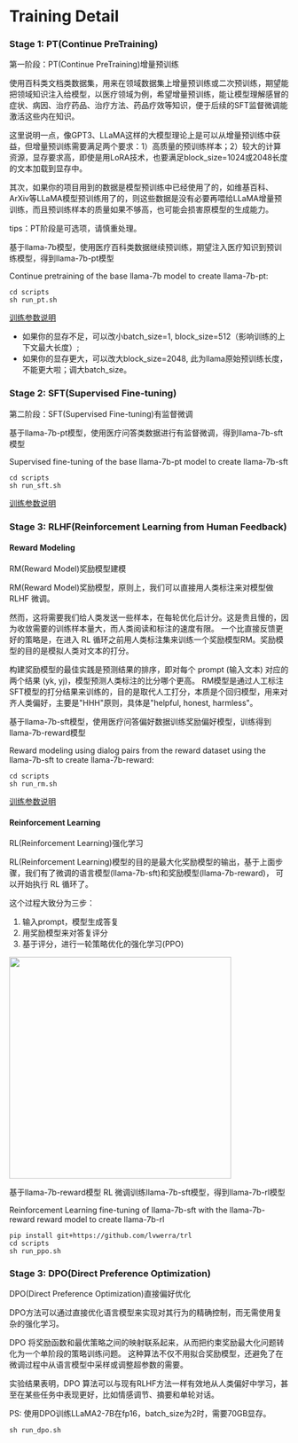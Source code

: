 # Training Detail


### Stage 1: PT(Continue PreTraining)
第一阶段：PT(Continue PreTraining)增量预训练

使用百科类文档类数据集，用来在领域数据集上增量预训练或二次预训练，期望能把领域知识注入给模型，以医疗领域为例，希望增量预训练，能让模型理解感冒的症状、病因、治疗药品、治疗方法、药品疗效等知识，便于后续的SFT监督微调能激活这些内在知识。

这里说明一点，像GPT3、LLaMA这样的大模型理论上是可以从增量预训练中获益，但增量预训练需要满足两个要求：1）高质量的预训练样本；2）较大的计算资源，显存要求高，即使是用LoRA技术，也要满足block_size=1024或2048长度的文本加载到显存中。

其次，如果你的项目用到的数据是模型预训练中已经使用了的，如维基百科、ArXiv等LLaMA模型预训练用了的，则这些数据是没有必要再喂给LLaMA增量预训练，而且预训练样本的质量如果不够高，也可能会损害原模型的生成能力。

tips：PT阶段是可选项，请慎重处理。

基于llama-7b模型，使用医疗百科类数据继续预训练，期望注入医疗知识到预训练模型，得到llama-7b-pt模型

Continue pretraining of the base llama-7b model to create llama-7b-pt:

```shell
cd scripts
sh run_pt.sh
```

[训练参数说明](https://github.com/shibing624/MedicalGPT/blob/main/docs/training_params.md)
- 如果你的显存不足，可以改小batch_size=1, block_size=512（影响训练的上下文最大长度）;
- 如果你的显存更大，可以改大block_size=2048, 此为llama原始预训练长度，不能更大啦；调大batch_size。

### Stage 2: SFT(Supervised Fine-tuning)
第二阶段：SFT(Supervised Fine-tuning)有监督微调

基于llama-7b-pt模型，使用医疗问答类数据进行有监督微调，得到llama-7b-sft模型

Supervised fine-tuning of the base llama-7b-pt model to create llama-7b-sft

```shell
cd scripts
sh run_sft.sh
```

[训练参数说明](https://github.com/shibing624/MedicalGPT/blob/main/docs/training_params.md)

### Stage 3: RLHF(Reinforcement Learning from Human Feedback)
#### Reward Modeling
RM(Reward Model)奖励模型建模

RM(Reward Model)奖励模型，原则上，我们可以直接用人类标注来对模型做 RLHF 微调。

然而，这将需要我们给人类发送一些样本，在每轮优化后计分。这是贵且慢的，因为收敛需要的训练样本量大，而人类阅读和标注的速度有限。
一个比直接反馈更好的策略是，在进入 RL 循环之前用人类标注集来训练一个奖励模型RM。奖励模型的目的是模拟人类对文本的打分。

构建奖励模型的最佳实践是预测结果的排序，即对每个 prompt (输入文本) 对应的两个结果 (yk, yj)，模型预测人类标注的比分哪个更高。
RM模型是通过人工标注SFT模型的打分结果来训练的，目的是取代人工打分，本质是个回归模型，用来对齐人类偏好，主要是"HHH"原则，具体是"helpful, honest, harmless"。


基于llama-7b-sft模型，使用医疗问答偏好数据训练奖励偏好模型，训练得到llama-7b-reward模型

Reward modeling using dialog pairs from the reward dataset using the llama-7b-sft to create llama-7b-reward:

```shell
cd scripts
sh run_rm.sh
```
[训练参数说明](https://github.com/shibing624/MedicalGPT/blob/main/docs/training_params.md)

#### Reinforcement Learning
RL(Reinforcement Learning)强化学习

RL(Reinforcement Learning)模型的目的是最大化奖励模型的输出，基于上面步骤，我们有了微调的语言模型(llama-7b-sft)和奖励模型(llama-7b-reward)，
可以开始执行 RL 循环了。

这个过程大致分为三步：

1. 输入prompt，模型生成答复
2. 用奖励模型来对答复评分
3. 基于评分，进行一轮策略优化的强化学习(PPO)

<img src=https://huggingface.co/datasets/trl-internal-testing/example-images/resolve/main/blog/stackllama/trl_loop.png height=400 />


基于llama-7b-reward模型 RL 微调训练llama-7b-sft模型，得到llama-7b-rl模型

Reinforcement Learning fine-tuning of llama-7b-sft with the llama-7b-reward reward model to create llama-7b-rl

```shell
pip install git+https://github.com/lvwerra/trl
cd scripts
sh run_ppo.sh
```

### Stage 3: DPO(Direct Preference Optimization)
DPO(Direct Preference Optimization)直接偏好优化

DPO方法可以通过直接优化语言模型来实现对其行为的精确控制，而无需使用复杂的强化学习。

DPO 将奖励函数和最优策略之间的映射联系起来，从而把约束奖励最大化问题转化为一个单阶段的策略训练问题。
这种算法不仅不用拟合奖励模型，还避免了在微调过程中从语言模型中采样或调整超参数的需要。

实验结果表明，DPO 算法可以与现有RLHF方法一样有效地从人类偏好中学习，甚至在某些任务中表现更好，比如情感调节、摘要和单轮对话。

PS: 使用DPO训练LLaMA2-7B在fp16，batch_size为2时，需要70GB显存。

```shell
sh run_dpo.sh
```